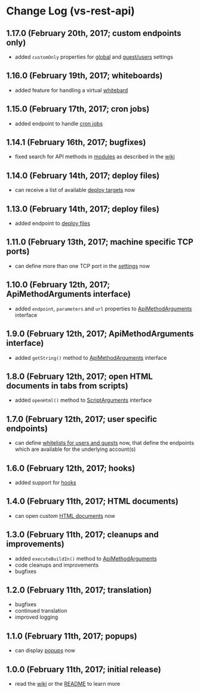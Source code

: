 # Change Log (vs-rest-api)

## 1.17.0 (February 20th, 2017; custom endpoints only)

* added `customOnly` properties for [global](https://github.com/mkloubert/vs-rest-api/wiki#settings-) and [guest/users](https://github.com/mkloubert/vs-rest-api/wiki#users-and-guests-) settings

## 1.16.0 (February 19th, 2017; whiteboards)

* added feature for handling a virtual [whitebard](https://github.com/mkloubert/vs-rest-api/wiki/whiteboard)

## 1.15.0 (February 17th, 2017; cron jobs)

* added endpoint to handle [cron jobs](https://github.com/mkloubert/vs-rest-api/wiki#apicron-)

## 1.14.1 (February 16th, 2017; bugfixes)

* fixed search for API methods in [modules](https://mkloubert.github.io/vs-rest-api/interfaces/_contracts_.apimodule.html) as described in the [wiki](https://github.com/mkloubert/vs-rest-api/wiki#custom-endpoints-)

## 1.14.0 (February 14th, 2017; deploy files)

* can receive a list of available [deploy targets](https://github.com/mkloubert/vs-rest-api/wiki/buildin_endpoints_get_deploy) now

## 1.13.0 (February 14th, 2017; deploy files)

* added endpoint to [deploy files](https://github.com/mkloubert/vs-rest-api/wiki#apideploy-)

## 1.11.0 (February 13th, 2017; machine specific TCP ports)

* can define more than one TCP port in the [settings](https://github.com/mkloubert/vs-rest-api/wiki#settings-) now

## 1.10.0 (February 12th, 2017; ApiMethodArguments interface)

* added `endpoint`, `parameters` and `url` properties to [ApiMethodArguments](https://mkloubert.github.io/vs-rest-api/interfaces/_contracts_.apimethodarguments.html) interface

## 1.9.0 (February 12th, 2017; ApiMethodArguments interface)

* added `getString()` method to [ApiMethodArguments](https://mkloubert.github.io/vs-rest-api/interfaces/_contracts_.apimethodarguments.html) interface

## 1.8.0 (February 12th, 2017; open HTML documents in tabs from scripts)

* added `openHtml()` method to [ScriptArguments](https://mkloubert.github.io/vs-rest-api/interfaces/_contracts_.scriptarguments.html) interface

## 1.7.0 (February 12th, 2017; user specific endpoints)

* can define [whitelists for users and guests](https://github.com/mkloubert/vs-rest-api/wiki#user--guest-endpoints-) now, that define the endpoints which are available for the underlying account(s)

## 1.6.0 (February 12th, 2017; hooks)

* added support for [hooks](https://github.com/mkloubert/vs-rest-api/wiki/settings_hooks)

## 1.4.0 (February 11th, 2017; HTML documents)

* can open custom [HTML documents](https://github.com/mkloubert/vs-rest-api/wiki/buildin_endpoints_post_html) now

## 1.3.0 (February 11th, 2017; cleanups and improvements)

* added `executeBuildIn()` method to [ApiMethodArguments](https://mkloubert.github.io/vs-rest-api/interfaces/_contracts_.apimethodarguments.html)
* code cleanups and improvements
* bugfixes

## 1.2.0 (February 11th, 2017; translation)

* bugfixes
* continued translation
* improved logging

## 1.1.0 (February 11th, 2017; popups)

* can display [popups](https://github.com/mkloubert/vs-rest-api/wiki/buildin_endpoints_post_popups) now

## 1.0.0 (February 11th, 2017; initial release)

* read the [wiki](https://github.com/mkloubert/vs-rest-api/wiki) or the [README](https://github.com/mkloubert/vs-rest-api/blob/master/README.md) to learn more
